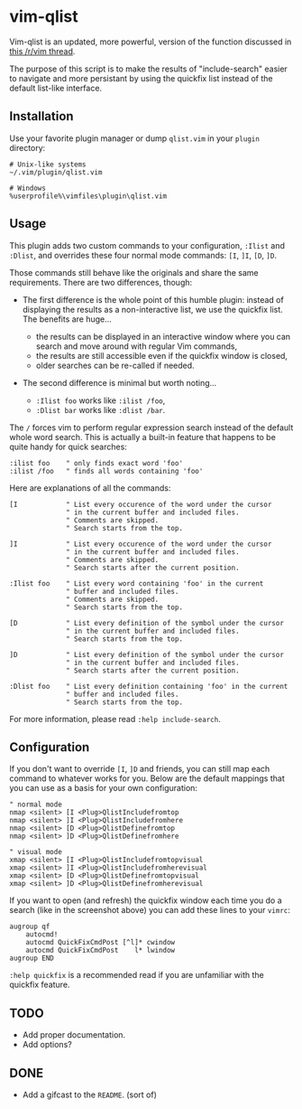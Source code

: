 # vim-qlist

Vim-qlist is an updated, more powerful, version of the function discussed in [this /r/vim thread](http://www.reddit.com/r/vim/comments/1rzvsm/do_any_of_you_redirect_results_of_i_to_the/).

The purpose of this script is to make the results of "include-search" easier to navigate and more persistant by using the quickfix list instead of the default list-like interface.

## Installation

Use your favorite plugin manager or dump `qlist.vim` in your `plugin` directory:

    # Unix-like systems
    ~/.vim/plugin/qlist.vim

    # Windows
    %userprofile%\vimfiles\plugin\qlist.vim

## Usage

This plugin adds two custom commands to your configuration, `:Ilist` and `:Dlist`, and overrides these four normal mode commands: `[I`, `]I`, `[D`, `]D`.

Those commands still behave like the originals and share the same requirements. There are two differences, though:

* The first difference is the whole point of this humble plugin: instead of displaying the results as a non-interactive list, we use the quickfix list. The benefits are huge...

  * the results can be displayed in an interactive window where you can search and move around with regular Vim commands,
  * the results are still accessible even if the quickfix window is closed,
  * older searches can be re-called if needed.

* The second difference is minimal but worth noting...

  * `:Ilist foo` works like `:ilist /foo`,
  * `:Dlist bar` works like `:dlist /bar`.

The `/` forces vim to perform regular expression search instead of the default whole word search. This is actually a built-in feature that happens to be quite handy for quick searches:

    :ilist foo    " only finds exact word 'foo'
    :ilist /foo   " finds all words containing 'foo'

Here are explanations of all the commands:

    [I            " List every occurence of the word under the cursor
                  " in the current buffer and included files.
                  " Comments are skipped.
                  " Search starts from the top.

    ]I            " List every occurence of the word under the cursor
                  " in the current buffer and included files.
                  " Comments are skipped.
                  " Search starts after the current position.

    :Ilist foo    " List every word containing 'foo' in the current
                  " buffer and included files.
                  " Comments are skipped.
                  " Search starts from the top.

    [D            " List every definition of the symbol under the cursor
                  " in the current buffer and included files.
                  " Search starts from the top.

    ]D            " List every definition of the symbol under the cursor
                  " in the current buffer and included files.
                  " Search starts after the current position.

    :Dlist foo    " List every definition containing 'foo' in the current
                  " buffer and included files.
                  " Search starts from the top.

For more information, please read `:help include-search`.

## Configuration

If you don't want to override `[I`, `]D` and friends, you can still map each command to whatever works for you. Below are the default mappings that you can use as a basis for your own configuration:

    " normal mode
    nmap <silent> [I <Plug>QlistIncludefromtop
    nmap <silent> ]I <Plug>QlistIncludefromhere
    nmap <silent> [D <Plug>QlistDefinefromtop
    nmap <silent> ]D <Plug>QlistDefinefromhere

    " visual mode
    xmap <silent> [I <Plug>QlistIncludefromtopvisual
    xmap <silent> ]I <Plug>QlistIncludefromherevisual
    xmap <silent> [D <Plug>QlistDefinefromtopvisual
    xmap <silent> ]D <Plug>QlistDefinefromherevisual

If you want to open (and refresh) the quickfix window each time you do a search (like in the screenshot above) you can add these lines to your `vimrc`:

    augroup qf
        autocmd!
        autocmd QuickFixCmdPost [^l]* cwindow
        autocmd QuickFixCmdPost    l* lwindow
    augroup END

`:help quickfix` is a recommended read if you are unfamiliar with the quickfix feature.

## TODO

* Add proper documentation.
* Add options?

## DONE

* Add a gifcast to the `README`. (sort of)
